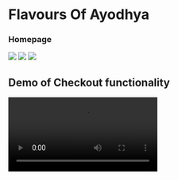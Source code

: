 <h1>Flavours Of Ayodhya</h1>
<h3>Homepage</h3>
<img src="https://github.com/Akshat4756/Online_Food_Application/assets/100028672/5acf6f0c-5b42-464e-88eb-de0d47381e24"/>
<img src="https://github.com/Akshat4756/Online_Food_Application/assets/100028672/e7dcc922-8396-4580-bf3e-90527db5529b"/>
<img src="https://github.com/Akshat4756/Online_Food_Application/assets/100028672/620d2fb9-ba95-4354-9b79-23b2a6f6eaf7"/>

<h2>Demo of Checkout functionality</h2>
<video src="https://github.com/i-m-akshat/Online_Food_Application/assets/100028672/520a46e8-c2c2-4125-9157-e6747e414102" />
  
<h2>Demo of Checkout functionality</h2>
<video src="https://github.com/i-m-akshat/Online_Food_Application/assets/100028672/acec677a-4748-4c1e-ae8b-4a3fb455d405"/>
  
<h2>Demo of Admin Dashboard</h2>
<video src="https://github.com/i-m-akshat/Online_Food_Application/assets/100028672/2042592d-2fd4-437c-b4fd-0611c8a35733"/>


